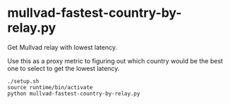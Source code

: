 # mullvad-fastest-country-by-relay.py

Get Mullvad relay with lowest latency.  
    
Use this as a proxy metric to figuring out which country would be the best
one to select to get the lowest latency.  

```
./setup.sh
source runtime/bin/activate
python mullvad-fastest-country-by-relay.py
```
